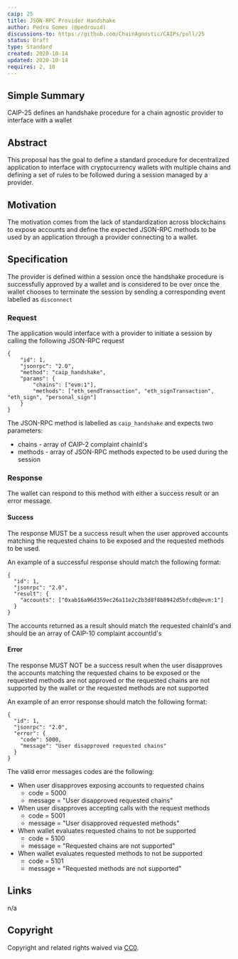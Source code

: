 ```yaml
---
caip: 25
title: JSON-RPC Provider Handshake
author: Pedro Gomes (@pedrouid)
discussions-to: https://github.com/ChainAgnostic/CAIPs/pull/25
status: Draft
type: Standard
created: 2020-10-14
updated: 2020-10-14
requires: 2, 10
---
```


## Simple Summary

CAIP-25 defines an handshake procedure for a chain agnostic provider to interface with a wallet

## Abstract

This proposal has the goal to define a standard procedure for decentralized application to interface with cryptocurrency wallets with multiple chains and defining a set of rules to be followed during a session managed by a provider.

## Motivation

The motivation comes from the lack of standardization across blockchains to expose accounts and define the expected JSON-RPC methods to be used by an application through a provider connecting to a wallet.

## Specification

The provider is defined within a session once the handshake procedure is successfully approved by a wallet and is considered to be over once the wallet chooses to terminate the session by sending a corresponding event labelled as `disconnect`

### Request

The application would interface with a provider to initiate a session by calling the following JSON-RPC request

```
{
    "id": 1,
    "jsonrpc": "2.0",
    "method": "caip_handshake",
    "params": {
        "chains": ["evm:1"],
        "methods": ["eth_sendTransaction", "eth_signTransaction", "eth_sign", "personal_sign"]
    }
}
```

The JSON-RPC method is labelled as `caip_handshake` and expects two parameters:

- chains - array of CAIP-2 complaint chainId's
- methods - array of JSON-RPC methods expected to be used during the session

### Response

The wallet can respond to this method with either a success result or an error message.

#### Success

The response MUST be a success result when the user approved accounts matching the requested chains to be exposed and the requested methods to be used.

An example of a successful response should match the following format:

```jsonc
{
  "id": 1,
  "jsonrpc": "2.0",
  "result": {
    "accounts": ["0xab16a96d359ec26a11e2c2b3d8f8b8942d5bfcdb@evm:1"]
  }
}
```

The accounts returned as a result should match the requested chainId's and should be an array of CAIP-10 complaint accountId's

#### Error

The response MUST NOT be a success result when the user disapproves the accounts matching the requested chains to be exposed or the requested methods are not approved or the requested chains are not supported by the wallet or the requested methods are not supported

An example of an error response should match the following format:

```jsonc
{
  "id": 1,
  "jsonrpc": "2.0",
  "error": {
    "code": 5000,
    "message": "User disapproved requested chains"
  }
}
```

The valid error messages codes are the following:

- When user disapproves exposing accounts to requested chains
  - code = 5000
  - message = "User disapproved requested chains"
- When user disapproves accepting calls with the request methods
  - code = 5001
  - message = "User disapproved requested methods"
- When wallet evaluates requested chains to not be supported
  - code = 5100
  - message = "Requested chains are not supported"
- When wallet evaluates requested methods to not be supported
  - code = 5101
  - message = "Requested methods are not supported"

## Links

n/a

## Copyright

Copyright and related rights waived via [CC0](https://creativecommons.org/publicdomain/zero/1.0/).

